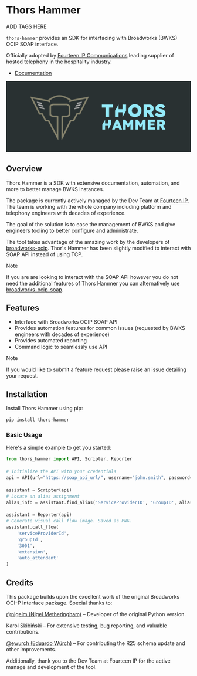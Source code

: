 # Thors Hammer

ADD TAGS HERE

`thors-hammer` provides an SDK for interfacing with Broadworks (BWKS) OCIP SOAP interface.

Officially adopted by [Fourteen IP Communications](https://fourteenip.com/) leading supplier of hosted telephony in the hospitality industry. 

- [Documentation](https://docs.jordan-prescott.com/thors_hammer)

![logo](./assets/images/thors-hammer.png)

## Overview

Thors Hammer is a SDK with extensive documentation, automation, and more to better manage BWKS instances. 

The package is currently actively managed by the Dev Team at [Fourteen IP](https://fourteenip.com/). The team is working with the whole company including platform and telephony engineers with decades of experience. 

The goal of the solution is to ease the management of BWKS and give engineers tooling to better configure and administrate.

The tool takes advantage of the amazing work by the developers of [broadworks-ocip](https://github.com/nigelm/broadworks_ocip). Thor's Hammer has been slightly modified to interact with SOAP API instead of using TCP. 

> [!NOTE]  
> If you are are looking to interact with the SOAP API however you do not need the additional features of Thors Hammer
> you can alternatively use [broadworks-ocip-soap](https://github.com/Jordan-Prescott/broadworks-ocip-soap).

## Features

* Interface with Broadworks OCIP SOAP API
* Provides automation features for common issues (requested by BWKS engineers with decades of experience)
* Provides automated reporting 
* Command logic to seamlessly use API 

> [!NOTE]  
> If you would like to submit a feature request please raise an issue detailing your request.

## Installation

Install Thors Hammer using pip:

```bash
pip install thors-hammer
```

### Basic Usage

Here's a simple example to get you started:

```python
from thors_hammer import API, Scripter, Reporter

# Initialize the API with your credentials
api = API(url="https://soap_api_url/", username="john.smith", password="your password", user_agent="Thors Hammer")

assistant = Scripter(api)
# Locate an alias assignment
alias_info = assistant.find_alias('ServiceProviderID', 'GroupID', alias=0)

assistant = Reporter(api)
# Generate visual call flow image. Saved as PNG.
assistant.call_flow(
    'serviceProviderId',
    'groupId',
    '3001',
    'extension',
    'auto_attendant'
)
```

## Credits

This package builds upon the excellent work of the original Broadworks OCI-P Interface package. Special thanks to:

[@nigelm (Nigel Metheringham)](https://github.com/nigelm/) – Developer of the original Python version.

Karol Skibiński – For extensive testing, bug reporting, and valuable contributions.

[@ewurch (Eduardo Würch)](https://github.com/ewurch) – For contributing the R25 schema update and other improvements.

Additionally, thank you to the Dev Team at Fourteen IP for the active manage and development of the tool.
